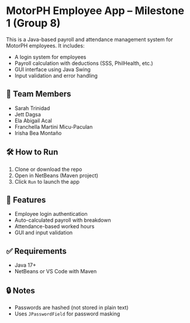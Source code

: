 # MotorPH Employee App – Milestone 1 (Group 8)

This is a Java-based payroll and attendance management system for MotorPH employees. It includes:
- A login system for employees
- Payroll calculation with deductions (SSS, PhilHealth, etc.)
- GUI interface using Java Swing
- Input validation and error handling

## 👥 Team Members
- Sarah Trinidad
- Jett Dagsa
- Ela Abigail Acal
- Franchella Martini Micu-Paculan
- Irisha Bea Montaño

## 🛠 How to Run
1. Clone or download the repo
2. Open in NetBeans (Maven project)
3. Click `Run` to launch the app

## 📁 Features
- Employee login authentication
- Auto-calculated payroll with breakdown
- Attendance-based worked hours
- GUI and input validation

## ✅ Requirements
- Java 17+
- NetBeans or VS Code with Maven

## 🔒 Notes
- Passwords are hashed (not stored in plain text)
- Uses `JPasswordField` for password masking
